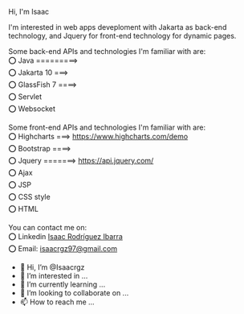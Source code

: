 Hi, I'm Isaac

I'm interested in web apps deveploment with Jakarta as back-end technology, and Jquery for front-end technology for dynamic pages.

Some back-end APIs and technologies I'm familiar with are:
<br/>
:o: Java =========>
<br/>
:o: Jakarta 10 ===>
<br/>
:o: GlassFish 7 ====>
<br/>
:o: Servlet
<br/>
:o: Websocket
<br/>

Some front-end APIs and technologies I'm familiar with are:
<br/>
:o: Highcharts ===> https://www.highcharts.com/demo
<br/>
:o: Bootstrap ====> 
<br/>
:o: Jquery =======> https://api.jquery.com/
<br/>
:o: Ajax 
<br/>
:o: JSP
<br/>
:o: CSS style
<br/>
:o: HTML

You can contact me on: 
<br/>
:o: Linkedin <a href="https://www.linkedin.com/in/isaac-rodr%C3%ADguez-ibarra-8364b9212/">Isaac Rodríguez Ibarra</a>
<br/>
:o: Email: isaacrgz97@gmail.com

- 👋 Hi, I’m @Isaacrgz
- 👀 I’m interested in ...
- 🌱 I’m currently learning ...
- 💞️ I’m looking to collaborate on ...
- 📫 How to reach me ...

<!---
Isaacrgz/Isaacrgz is a ✨ special ✨ repository because its `README.md` (this file) appears on your GitHub profile.
You can click the Preview link to take a look at your changes.
--->
